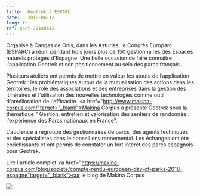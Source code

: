 ```yaml
---
title:  Geotrek à ESPARC
date:   2018-06-12
lang: fr
ref: post-20180612
---
```


Organisé à Cangas de Onis, dans les Asturies, le Congrès Europarc (ESPARC) a réuni pendant trois jours plus de 150 gestionnaires des Espaces naturels protégés d'Espagne. Une belle occasion de faire connaître l'application Geotrek et son positionnement au sein des parcs français.

Plusieurs ateliers ont permis de mettre en valeur les atouts de l’application Geotrek : les problématiques autour de la mutualisation des actions dans les territoires, le rôle des associations et des entreprises dans la gestion des itinéraires et l’utilisation des nouvelles technologies comme outil d'amélioration de l'efficacité. 
<a href="http://www.makina-corpus.com/"target="_blank">Makina Corpus</a> a présenté Geotrek sous la thématique " Gestion, entretien et valorisation des sentiers de randonnée : l'expérience des Parcs nationaux en France".

L'audience a regroupé des gestionnaires de parcs, des agents techniques et des spécialistes dans le conseil environnemental. Les échanges ont été enrichissants et ont permis de constater un fort intérêt des parcs espagnols pour Geotrek.

Lire l'article complet <a href="https://makina-corpus.com/blog/societe/compte-rendu-european-day-of-parks-2018-espagne"target="_blank">sur le blog de Makina Corpus</a> 

<img style="max-width: 100%;" src="{{ site.baseurl }}/assets/img/european-day-parks.png">
